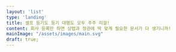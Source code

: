 ```yaml
---
layout: 'list'
type: 'landing'
title: 셀프 등기도 등기 대행도 모두 주주 리걸!
content: 회사 등록만 하면 상법과 정관에 딱 맞게 필요한 문서가 다 생기니까!
mainImage: "/assets/images/main.svg"
draft: true;
---
```

